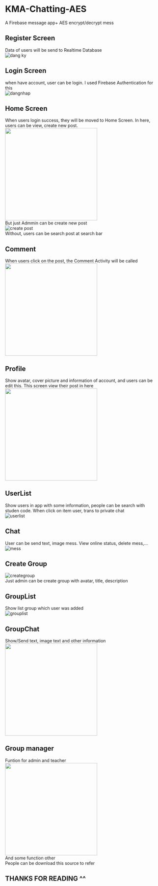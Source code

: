 # KMA-Chatting-AES
A Firebase message app+ AES encrypt/decrypt mess<br />
## Register Screen<br />
Data of users will be send to Realtime Database<br />
![dang ky](https://user-images.githubusercontent.com/94952035/148667195-7582be9b-8bf9-4702-b519-46b3aa4c46b7.png)
<br />
## Login Screen<br />
when have account, user can be login. I used Firebase Authentication for this<br />
![dangnhap](https://user-images.githubusercontent.com/94952035/148667209-2d46c719-92c9-427b-9d4f-f6ae73bdf958.png)
<br />
## Home Screen<br />
When users login success, they will be moved to Home Screen. In here, users can be view, create new post.<br />
<img src="https://user-images.githubusercontent.com/94952035/148667264-e4919438-904c-4328-986f-d86e26b8c159.png" width="300" />
<br />
But just Admmin can be create new post <br />
![create post](https://user-images.githubusercontent.com/94952035/148667397-3b8d4700-2057-4a13-b3c5-8cba5fa3aff1.png) <br />
Without, users can be search post at search bar<br />
## Comment<br />
When users click on the post, the Comment Activity will be called<br />
<img src="https://user-images.githubusercontent.com/94952035/148667378-90e779bd-fdd3-42b1-8b67-d18a0d78b1d6.png" width="300" />
<br />
## Profile<br />
Show avatar, cover picture and information of account, and users can be edit this. This screen view their post in here<br />
<img src="https://user-images.githubusercontent.com/94952035/148667409-fa565788-2eec-44a7-8737-5faccbeb803e.png" width="300" /><br />
## UserList<br />
Show users in app with some information, people can be search with studen code. When click on item user, trans to private chat<br />
![userlist](https://user-images.githubusercontent.com/94952035/148667456-c51a01c8-9d48-4c34-9430-86099eb42171.png)
<br />
## Chat<br />
User can be send text, image mess. View online status, delete mess,...<br />
![mess](https://user-images.githubusercontent.com/94952035/148667479-b54a319a-eeb8-44f1-a123-9c745a8e3a64.png)
<br />
## Create Group<br />
![creategroup](https://user-images.githubusercontent.com/94952035/148667475-4c6a6dca-bcac-4a2f-9f31-45eb7be9ed0b.png)<br />
Just admin can be create group with avatar, title, description<br />
## GroupList<br />
Show list group which user was added<br />
![grouplist](https://user-images.githubusercontent.com/94952035/148667477-433546a6-8cb0-43e7-b899-6e20e0718bf8.png)<br />
## GroupChat<br />
Show/Send text, image text and other information<br />
<img src="https://user-images.githubusercontent.com/94952035/148667476-91c8399b-94cf-4ec4-b46f-7dfc287d3f2b.png" width="300" /><br />
## Group manager<br />
Funtion for admin and teacher<br />
<img src="https://user-images.githubusercontent.com/94952035/148667478-9d829c9f-9eca-4a02-b730-0416fd446e7d.png" width="300" /><br />
And some function other<br />
People can be download this source to refer <br />
## THANKS FOR READING ^^







